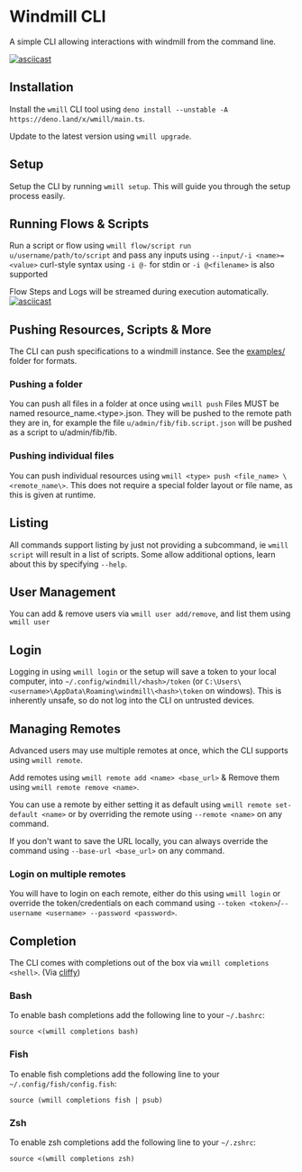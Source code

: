 # Windmill CLI

A simple CLI allowing interactions with windmill from the command line.

[![asciicast](https://asciinema.org/a/533968.svg)](https://asciinema.org/a/533968)

## Installation

Install the `wmill` CLI tool using `deno install --unstable -A https://deno.land/x/wmill/main.ts`.

Update to the latest version using `wmill upgrade`.

## Setup

Setup the CLI by running `wmill setup`. This will guide you through the setup process easily.

## Running Flows & Scripts

Run a script or flow using `wmill flow/script run u/username/path/to/script` and pass any inputs using `--input/-i <name>=<value>` curl-style syntax using `-i @-` for stdin or `-i @<filename>` is also supported

Flow Steps and Logs will be streamed during execution automatically.
[![asciicast](https://asciinema.org/a/OBzotSxbJjB0lhUqKAsG9zttk.svg)](https://asciinema.org/a/OBzotSxbJjB0lhUqKAsG9zttk)

## Pushing Resources, Scripts & More

The CLI can push specifications to a windmill instance. See the [examples/](./examples/) folder for formats.

### Pushing a folder

You can push all files in a folder at once using `wmill push`
Files MUST be named resource_name.\<type\>.json. They will be pushed to the remote path they are in, for example the file `u/admin/fib/fib.script.json` will be pushed as a script to u/admin/fib/fib.

### Pushing individual files

You can push individual resources using `wmill <type> push <file_name> \<remote_name\>`. This does not require a special folder layout or file name, as this is given at runtime.

## Listing

All commands support listing by just not providing a subcommand, ie `wmill script` will result in a list of scripts. Some allow additional options, learn about this by specifying `--help`.

## User Management

You can add & remove users via `wmill user add/remove`, and list them using `wmill user`

## Login

Logging in using `wmill login` or the setup will save a token to your local computer, into `~/.config/windmill/<hash>/token` (or `C:\Users\<username>\AppData\Roaming\windmill\<hash>\token` on windows).
This is inherently unsafe, so do not log into the CLI on untrusted devices.

## Managing Remotes

Advanced users may use multiple remotes at once, which the CLI supports using `wmill remote`.

Add remotes using `wmill remote add <name> <base_url>` & Remove them using `wmill remote remove <name>`.

You can use a remote by either setting it as default using `wmill remote set-default <name>` or by overriding the remote using `--remote <name>` on any command.

If you don't want to save the URL locally, you can always override the command using `--base-url <base_url>` on any command.

### Login on multiple remotes

You will have to login on each remote, either do this using `wmill login` or override the token/credentials on each command using `--token <token>`/`--username <username> --password <password>`.

## Completion

The CLI comes with completions out of the box via `wmill completions <shell>`. (Via [cliffy](https://cliffy.io/))

### Bash

To enable bash completions add the following line to your `~/.bashrc`:

```
source <(wmill completions bash)
```

### Fish

To enable fish completions add the following line to your `~/.config/fish/config.fish`:

```
source (wmill completions fish | psub)
```

### Zsh

To enable zsh completions add the following line to your `~/.zshrc`:

```
source <(wmill completions zsh)
```
